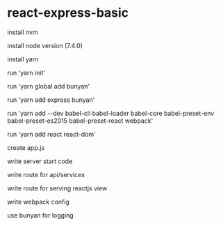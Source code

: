 # react-express-basic

install nvm

install node version (7.4.0) 

install yarn

run 'yarn init'

run 'yarn global add bunyan'

run 'yarn add express bunyan'

run 'yarn add --dev babel-cli babel-loader babel-core babel-preset-env babel-preset-es2015 babel-preset-react webpack'

run 'yarn add react react-dom'

create app.js

write server start code

write route for api/services

write route for serving reactjs view

write webpack config

use bunyan for logging

